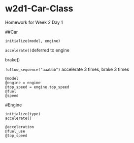 # w2d1-Car-Class
Homework for Week 2 Day 1

##Car
```
initialize(model, engine)
```
`accelerate()`deferred to engine

brake()


`follow_sequence("aaabbb")`
accelerate 3 times, brake 3 times
```
@model
@engine = engine
@top_speed = engine.top_speed
@fuel
@speed
```
#Engine
```
initialize(type)
accelerate()

@acceleration
@fuel_use
@top_speed
```
